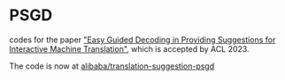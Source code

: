 # PSGD
codes for the paper ["Easy Guided Decoding in Providing Suggestions for Interactive Machine Translation"](https://arxiv.org/abs/2211.07093), which is accepted by ACL 2023.

The code is now at [alibaba/translation-suggestion-psgd](https://github.com/alibaba/translation-suggestion-psgd)
